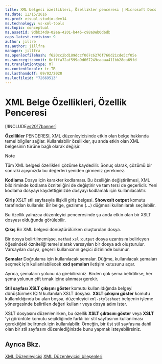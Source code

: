 ```yaml
---
title: XML belgesi özellikleri, Özellikler penceresi | Microsoft Docs
ms.date: 11/15/2016
ms.prod: visual-studio-dev14
ms.technology: vs-xml-tools
ms.topic: conceptual
ms.assetid: 9dbb34d9-02ea-4201-b445-c98a0eb0d6db
caps.latest.revision: 9
author: jillre
ms.author: jillfra
manager: jillfra
ms.openlocfilehash: f620cc2bd189dccf067c6276f760d21cde5cf05e
ms.sourcegitcommit: 6cfffa72af599a9d667249caaaa411bb28ea69fd
ms.translationtype: MT
ms.contentlocale: tr-TR
ms.lasthandoff: 09/02/2020
ms.locfileid: "72669513"
---
```

# <a name="xml-document-properties-properties-window"></a>XML Belge Özellikleri, Özellik Penceresi
[!INCLUDE[vs2017banner](../includes/vs2017banner.md)]

**Özellikler** PENCERESI, XML düzenleyicisinde etkin olan belge hakkında temel bilgiler sağlar. Kullanılabilir özellikler, şu anda etkin olan XML belgesinin türüne bağlı olarak değişir.

> [!NOTE]
> Tüm XML belgesi özellikleri çözüme kaydedilir. Sonuç olarak, çözümü bir sonraki açışınızda bu değerleri yeniden girmeniz gerekmez.

 **Kodlama** Dosya için karakter kodlaması. Bu özelliğin değiştirilmesi, XML bildiriminde kodlama özniteliğini de değiştirir ve tam tersi de geçerlidir. Yeni kodlama dosyayı kaydettiğinizde dosyayı kodlamak için kullanılacaktır.

 **Giriş** XSLT stil sayfasıyla ilişkili giriş belgesi. **Showxslt output** komutu tarafından kullanılır. Bir belge, gezinme (**...**) düğmesi kullanılarak seçilebilir.

 Bu özellik yalnızca düzenleyici penceresinde şu anda etkin olan bir XSLT dosyası olduğunda görülebilir.

 **Çıkış** Bir XML belgesi dönüştürülürken oluşturulan dosya.

 Bir dosya belirtilmemişse, `method` `xsl:output` dosya uzantısını belirleyen öğesindeki özniteliği temel alarak varsayılan bir dosya adı oluşturulur. Varsayılan dosya, geçerli kullanıcının geçici dizininde bulunur.

 **Şemalar** Doğrulama için kullanılacak şemalar. Düğme, kullanılacak şemaları seçmek için kullanılabilecek **xsd şemaları** iletişim kutusunu açar.

 Ayrıca, şemaların yolunu da girebilirsiniz. Birden çok şema belirtilirse, her şema yolunun çift tırnak içine alınması gerekir.

 **Stil sayfası** **XSLT çıkışını göster** komutu kullanıldığında belgeyi dönüştürmek IÇIN kullanılan XSLT dosyası. **XSLT çıkışını göster** komutu kullanıldığında bu alan boşsa, düzenleyici `xml-stylesheet` belgenin işleme yönergesinde belirtilen değeri kullanır veya dosya adını ister.

 XSLT dosyasını düzenlenirken, bu özellik **XSLT çıktısını göster** veya **XSLT** 'yi görüntüle komutu seçildiğinde farklı bir stil sayfasının kullanılması gerektiğini belirtmek için kullanılabilir. Örneğin, bir üst stil sayfasına dahil olan bir stil sayfasını düzenlediğinizde bunu yapmak isteyebilirsiniz.

## <a name="see-also"></a>Ayrıca Bkz.
 [XML Düzenleyicisi](../xml-tools/xml-editor.md) [XML Düzenleyicisi bileşenleri](../xml-tools/xml-editor-components.md)
